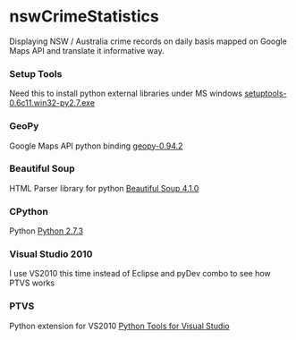 nswCrimeStatistics
==================

Displaying NSW / Australia crime records on daily basis mapped on Google Maps API and translate it informative way.


### Setup Tools ###
Need this to install python external libraries under MS windows
[setuptools-0.6c11.win32-py2.7.exe](http://pypi.python.org/pypi/setuptools)


### GeoPy ###
Google Maps API python binding
[geopy-0.94.2](http://code.google.com/p/geopy/downloads/list)


### Beautiful Soup ###
HTML Parser library for python
[Beautiful Soup 4.1.0](http://www.crummy.com/software/BeautifulSoup/)

### CPython ###
Python
[Python 2.7.3](http://python.org/download/releases/2.7.3/)

### Visual Studio 2010 ###
I use VS2010 this time instead of Eclipse and pyDev combo to see how PTVS works

### PTVS ###
Python extension for VS2010
[Python Tools for Visual Studio](http://pytools.codeplex.com/)